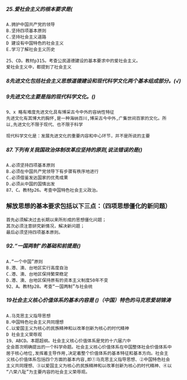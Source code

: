##### 25.爱社会主义的根本要求是(
    A.拥护中国共产党的领导
    B.坚持四项基本原则
    C.坚持社会主义道路
    D 建设有中国特色的社会主义
    E.学习了解社会主义历史
    
    25、CD。教材p315。考查公民道德建设的基本要求中的爱社会主义。
    爱社会主义中，都提到了社会主义

##### 8先进文化包括社会主义思想道德建设和现代科学文化两个基本组成部分。(√)

##### 9先进文化主要是指的现代科学文化。()    
    9、x 略有难度先进文化具有博采古今中外的容纳性特征
    先进文化有其博大的胸怀,是一种海纳百川,博采古今中外,广集世间百家的文化。所
    以,先进文化不限于现代、也不限于科学
    
    现代科学文化是：发展先进文化的重要内容和中心环节，并不是所说的主要

##### 87.下列有关我国政治体制改革应坚持的原则,说法错误的是()
    A.必须坚持四项基本原则
    B.必须在中国共产党领导下有步骤有秩序地进行
    C.必须借鉴发达国家的优秀成果
    D.必须从中国的国情出发
    87、C。教材p26。考查中国特色社会主义政治。    

### 解放思想的基本要求包括以下三点：（四项思想僵化的新问题）
    首先必须解决过去长期以来所形成的思想僵化问题；
    其次必须注意研究新情况，解决新问题；
    最后必须坚持四项基本原则。    

##### 92.“一国两制”的基础和前提是()
    A.“一个中国”原则
    B.港、澳、台地区实行高度自治
    C.港、澳、台地区保持繁荣稳定
    D.港、澳、台地区保持原有的资本主义制度50年不变    
    92、A。教材p28。考查“一国两制”与社会统

##### 19社会主义核心价值体系的基本内容是 ()（中国）特色的马克思爱胡锦涛
    A.马克思主义指导思想
    B.中国特色社会主义共同理想
    C.以爱国主义为核心的民族精神和以改革创新为核心的时代精神
    D 社会主义荣辱观
    19、ABCD。本题超纲。社会主义核心价值体系是党的十六届六中
    全会首次明确提出的一个科学命题。社会主义核心价值体系在中国整体社会价值体系中
    居于核心地位,发挥着主导作用,决定着整个价值体系的基本特征和基本方向。社会主
    义核心价值体系包括四个方面的基本内容,即①马克思主义指导思想、②中国特色社会
    主义共同理想、③以爱国主义为核心的民族精神和以改革创新为核心的时代精神、④以
    “八荣八耻”为主要内容的社会主义荣辱观。

























    




















    